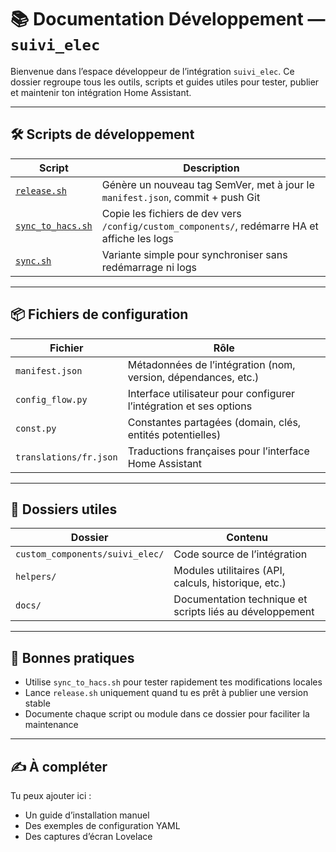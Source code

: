 # 📚 Documentation Développement — `suivi_elec`

Bienvenue dans l’espace développeur de l’intégration `suivi_elec`. Ce dossier regroupe tous les outils, scripts et guides utiles pour tester, publier et maintenir ton intégration Home Assistant.

---

## 🛠️ Scripts de développement

| Script                  | Description                                                                 |
|------------------------|-----------------------------------------------------------------------------|
| [`release.sh`](release.sh)         | Génère un nouveau tag SemVer, met à jour le `manifest.json`, commit + push Git |
| [`sync_to_hacs.sh`](sync_to_hacs.sh) | Copie les fichiers de dev vers `/config/custom_components/`, redémarre HA et affiche les logs |
| [`sync.sh`](sync.sh)               | Variante simple pour synchroniser sans redémarrage ni logs |

---

## 📦 Fichiers de configuration

| Fichier                         | Rôle                                                                 |
|--------------------------------|----------------------------------------------------------------------|
| `manifest.json`                | Métadonnées de l’intégration (nom, version, dépendances, etc.)      |
| `config_flow.py`               | Interface utilisateur pour configurer l’intégration et ses options  |
| `const.py`                     | Constantes partagées (domain, clés, entités potentielles)           |
| `translations/fr.json`         | Traductions françaises pour l’interface Home Assistant               |

---

## 📁 Dossiers utiles

| Dossier                        | Contenu                                                              |
|-------------------------------|----------------------------------------------------------------------|
| `custom_components/suivi_elec/` | Code source de l’intégration                                         |
| `helpers/`                    | Modules utilitaires (API, calculs, historique, etc.)                 |
| `docs/`                       | Documentation technique et scripts liés au développement             |

---

## 🚀 Bonnes pratiques

- Utilise `sync_to_hacs.sh` pour tester rapidement tes modifications locales
- Lance `release.sh` uniquement quand tu es prêt à publier une version stable
- Documente chaque script ou module dans ce dossier pour faciliter la maintenance

---

## ✍️ À compléter

Tu peux ajouter ici :
- Un guide d’installation manuel
- Des exemples de configuration YAML
- Des captures d’écran Lovelace
